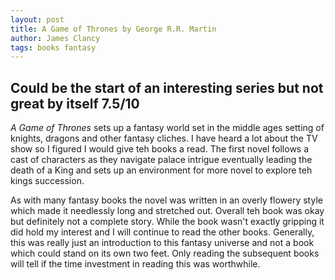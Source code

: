 ```yaml
---
layout: post
title: A Game of Thrones by George R.R. Martin
author: James Clancy
tags: books fantasy
---
```


## Could be the start of an interesting series but not great by itself 7.5/10

_A Game of Thrones_ sets up a fantasy world set in the middle ages setting of knights, dragons and other fantasy cliches. I have heard a lot about the TV show so I figured I would give teh books a read. The first novel follows a cast of characters as they navigate palace intrigue eventually leading the death of a King and sets up an environment for more novel to explore teh kings succession.

As with many fantasy books the novel was written in an overly flowery style which made it needlessly long and stretched out. Overall teh book was okay but definitely not a complete story. While the book wasn't exactly gripping it did hold my interest and I will continue to read the other books. Generally, this was really just an introduction to this fantasy universe and not a book which could stand on its own two feet. Only reading the subsequent books will tell if the time investment in reading this was worthwhile.